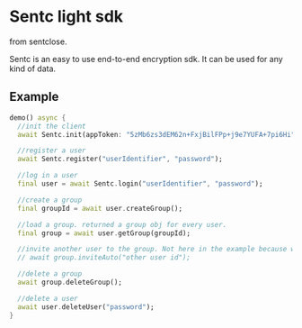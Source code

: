 # Sentc light sdk

from sentclose.

Sentc is an easy to use end-to-end encryption sdk. It can be used for any kind of data.

## Example

````dart
demo() async {
  //init the client
  await Sentc.init(appToken: "5zMb6zs3dEM62n+FxjBilFPp+j9e7YUFA+7pi6Hi");

  //register a user
  await Sentc.register("userIdentifier", "password");

  //log in a user
  final user = await Sentc.login("userIdentifier", "password");

  //create a group
  final groupId = await user.createGroup();

  //load a group. returned a group obj for every user.
  final group = await user.getGroup(groupId);

  //invite another user to the group. Not here in the example because we only got one user so far
  // await group.inviteAuto("other user id");

  //delete a group
  await group.deleteGroup();

  //delete a user
  await user.deleteUser("password");
}
````